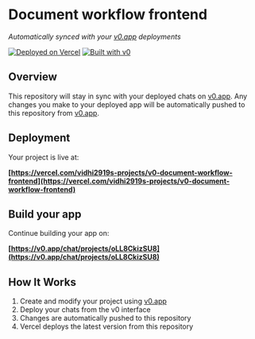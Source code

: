 # Document workflow frontend

*Automatically synced with your [v0.app](https://v0.app) deployments*

[![Deployed on Vercel](https://img.shields.io/badge/Deployed%20on-Vercel-black?style=for-the-badge&logo=vercel)](https://vercel.com/vidhi2919s-projects/v0-document-workflow-frontend)
[![Built with v0](https://img.shields.io/badge/Built%20with-v0.app-black?style=for-the-badge)](https://v0.app/chat/projects/oLL8CkizSU8)

## Overview

This repository will stay in sync with your deployed chats on [v0.app](https://v0.app).
Any changes you make to your deployed app will be automatically pushed to this repository from [v0.app](https://v0.app).

## Deployment

Your project is live at:

**[https://vercel.com/vidhi2919s-projects/v0-document-workflow-frontend](https://vercel.com/vidhi2919s-projects/v0-document-workflow-frontend)**

## Build your app

Continue building your app on:

**[https://v0.app/chat/projects/oLL8CkizSU8](https://v0.app/chat/projects/oLL8CkizSU8)**

## How It Works

1. Create and modify your project using [v0.app](https://v0.app)
2. Deploy your chats from the v0 interface
3. Changes are automatically pushed to this repository
4. Vercel deploys the latest version from this repository
